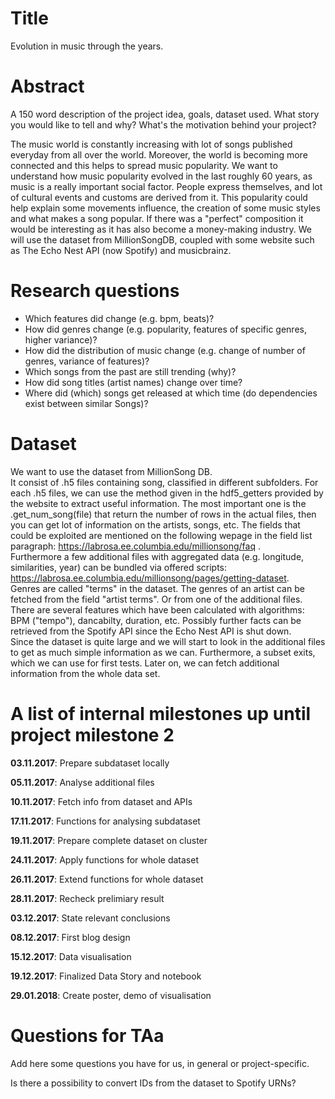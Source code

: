 # Title
Evolution in music through the years.

# Abstract
A 150 word description of the project idea, goals, dataset used.
What story you would like to tell and why? What's the motivation behind your project?

The music world is constantly increasing with lot of songs published everyday from all over the world. Moreover, the world is becoming more connected and this helps to spread music popularity. We want to understand how music popularity evolved in the last roughly 60 years, as music is a really important social factor. People express themselves, and lot of cultural events and customs are derived from it.
This popularity could help explain some movements influence, the creation of some music styles and what makes a song popular.
If there was a "perfect" composition it would be interesting as it has also become a money-making industry.
We will use the dataset from MillionSongDB, coupled with some website such as The Echo Nest API (now Spotify) and musicbrainz.


# Research questions

- Which features did change (e.g. bpm, beats)?
- How did genres change (e.g. popularity, features of specific genres, higher variance)?
- How did the distribution of music change (e.g. change of number of genres, variance of features)?
- Which songs from the past are still trending (why)?
- How did song titles (artist names) change over time?
- Where did (which) songs get released at which time (do dependencies exist between similar Songs)?

# Dataset
We want to use the dataset from MillionSong DB.  
It consist of .h5 files containing song, classified in different subfolders.
For each .h5 files, we can use the method given in the hdf5_getters provided by the website to extract useful information.
The most important one is the .get_num_song(file) that return the number of rows in the actual files, then you can get lot of information on the artists, songs, etc.
The fields that could be exploited are mentioned on the following wepage in the field list paragraph: https://labrosa.ee.columbia.edu/millionsong/faq .  
Furthermore a few additional files with aggregated data (e.g. longitude, similarities, year) can be bundled via offered scripts: https://labrosa.ee.columbia.edu/millionsong/pages/getting-dataset.  
Genres are called "terms" in the dataset. The genres of an artist can be fetched from the field "artist terms". Or from one of the additional files.
There are several features which have been calculated with algorithms: BPM ("tempo"), dancabilty, duration, etc.
Possibly further facts can be retrieved from the Spotify API since the Echo Nest API is shut down.  
Since the dataset is quite large and we will start to look in the additional files to get as much simple information as we can.
Furthermore, a subset exits, which we can use for first tests.
Later on, we can fetch additional information from the whole data set.


# A list of internal milestones up until project milestone 2

**03.11.2017**: Prepare subdataset locally

**05.11.2017**: Analyse additional files

**10.11.2017**: Fetch info from dataset and APIs

**17.11.2017**: Functions for analysing subdataset

**19.11.2017**: Prepare complete dataset on cluster

**24.11.2017**: Apply functions for whole dataset

**26.11.2017**: Extend functions for whole dataset

**28.11.2017**: Recheck prelimiary result

**03.12.2017**: State relevant conclusions

**08.12.2017**: First blog design

**15.12.2017**: Data visualisation

**19.12.2017**: Finalized Data Story and notebook

**29.01.2018**: Create poster, demo of visualisation

# Questions for TAa
Add here some questions you have for us, in general or project-specific.

Is there a possibility to convert IDs from the dataset to Spotify URNs?
